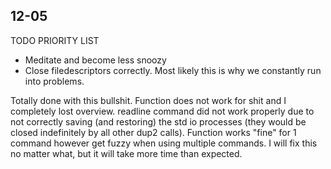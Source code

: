 ## 12-05

TODO PRIORITY LIST

- Meditate and become less snoozy
- Close filedescriptors correctly. Most likely this is why we constantly run into problems.

Totally done with this bullshit. Function does not work for shit and I completely lost overview.
readline command did not work properly due to not correctly saving (and restoring) the std io processes (they would be closed indefinitely by all other dup2 calls). Function works "fine" for 1 command however get fuzzy when using multiple commands. I will fix this no matter what, but it will take more time than expected. 
